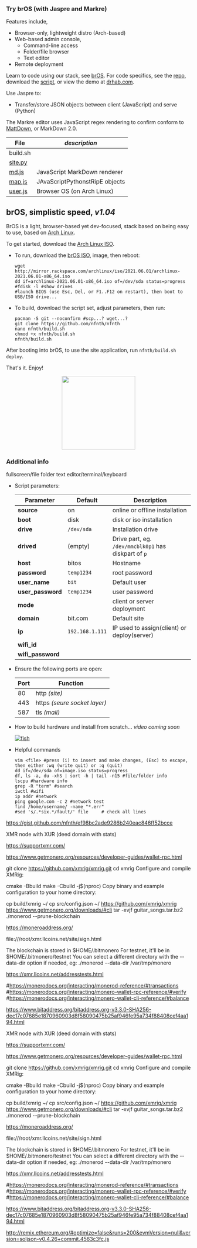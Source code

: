 
### Try brOS (with Jaspre and Markre)

Features include,

- Browser-only, lightweight distro (Arch-based)
- Web-based admin console, 
    - Command-line access
    - Folder/file browser
    - Text editor
- Remote deployment

Learn to code using our stack, see [brOS](https://github.com/nfnth/nfnth/wiki/Bit-OS). For code specifics, see the [repo](), download the [script](https://gist.github.com/nfnth/ef98bc2ade9286b240eac846ff52bcce), or view the demo at [drhab.com](https://drhab.com).

Use Jaspre to:

- Transfer/store JSON objects between client (JavaScript) and serve (Python)

The Markre editor uses JavaScript regex rendering to confirm conform to [MattDown](https://github.com/nfnth/nfnth/wiki/Mattdown), or MarkDown 2.0.

|**File**|*description*|
|-|-|
|build.sh||
|[site.py]()||
|[md.js](https://github.com/nfnth/nfnth/blob/master/doc/MATTDOWN.md)|JavaScript MarkDown renderer|
|[map.js]()|JAvaScriptPythonstRipE objects|
|[user.js](https://github.com/nfnth/nfnth/blob/master/doc/BROS.md)|Browser OS (on Arch Linux)|


## brOS, simplistic speed, *v1.04*

BrOS is a light, browser-based yet dev-focused, stack based on being easy to use, based on [Arch Linux](https://archlinux.org/).

To get started, download the [Arch Linux ISO](http://mirror.rackspace.com/archlinux/iso/2021.06.01/archlinux-2021.06.01-x86_64.iso).

- To run, download the [brOS ISO](), image, then reboot:

   ```
   wget http://mirror.rackspace.com/archlinux/iso/2021.06.01/archlinux-2021.06.01-x86_64.iso
   dd if=archlinux-2021.06.01-x86_64.iso of=/dev/sda status=progress #fdisk -l #show drives
   #launch BIOS (use Esc, Del, or F1..F12 on restart), then boot to USB/ISO drive...
   ```

- To build, download the script set, adjust parameters, then run:

   ```
   pacman -S git --noconfirm #scp...? wget...?
   git clone https://github.com/nfnth/nfnth
   nano nfnth/build.sh 
   chmod +x nfnth/build.sh
   nfnth/build.sh
   ```
   
After booting into brOS, to use the site application, run `nfnth/build.sh deploy`.

That's it. Enjoy!

<p align="center"><img src="https://github.com/nfnth/res/raw/main/site/chimi_cards.png" width="200" height="200" /></p>

### Additional info

fullscreen/file folder text editor/terminal/keyboard

- Script parameters:

   |Parameter|Default|Description|
   |-|-|-|
   |**source**|on|online or offline installation|
   |**boot**|disk|disk or iso installation|
   |**drive**|`/dev/sda`|Installation drive|
   |**drived**|(empty)|Drive part, eg. `/dev/mmcblk0p1` has diskpart of `p`|
   |**host**|bitos|Hostname|
   |**password**|`temp1234`|root password|
   |**user_name**|`bit`|Default user|
   |**user_password**|`temp1234`|user password|
   |**mode**||client or server deployment|
   |**domain**|bit.com|Default site|
   |**ip**|`192.168.1.111`|IP used to assign(client) or deploy(server)|
   |**wifi_id**|||
   |**wifi_password**|||

- Ensure the following ports are open:

   |Port|Function|
   |-|-|
   |80|http *(site)*|
   |443|https *(seure socket layer)*|
   |587|tls *(mail)*|

- How to build hardware and install from scratch... *video coming soon*

   [![fish](https://img.youtube.com/vi/-xMR_x3lYAA/0.jpg)](https://www.youtube.com/watch?v=-xMR_x3lYAA)

- Helpful commands

   ```
   vim <file> #press (i) to insert and make changes, (Esc) to escape, then either :wq (write quit) or :q (quit)
   dd if=/dev/sda of=image.iso status=progress
   df, ls -a, du -xhS | sort -h | tail -n15 #file/folder info
   lscpu #hardware info
   grep -R "term" #search
   iwctl #wifi
   ip addr #network
   ping google.com -c 2 #network test
   find /home/username/ -name "*.err"
   #sed 's/.*six.*/fault/' file     # check all lines
   ```
   
https://gist.github.com/nfnth/ef98bc2ade9286b240eac846ff52bcce

XMR node with XUR (deed domain with stats)

https://supportxmr.com/

https://www.getmonero.org/resources/developer-guides/wallet-rpc.html

git clone https://github.com/xmrig/xmrig.git
cd xmrig
Configure and compile XMRig:

cmake -Bbuild
make -Cbuild -j$(nproc)
Copy binary and example configuration to your home directory:

cp build/xmrig ~/
cp src/config.json ~/
https://github.com/xmrig/xmrig
https://www.getmonero.org/downloads/#cli
tar -xvjf guitar_songs.tar.bz2
./monerod --prune-blockchain

https://moneroaddress.org/

file:///root/xmr.llcoins.net/site/sign.html

The blockchain is stored in $HOME/.bitmonero
For testnet, it'll be in $HOME/.bitmonero/testnet
You can select a different directory with the --data-dir option if needed, eg:
./monerod --data-dir /var/tmp/monero

https://xmr.llcoins.net/addresstests.html

#https://monerodocs.org/interacting/monerod-reference/#transactions
#https://monerodocs.org/interacting/monero-wallet-rpc-reference/#verify
#https://monerodocs.org/interacting/monero-wallet-cli-reference/#balance

 https://www.bitaddress.org/bitaddress.org-v3.3.0-SHA256-dec17c07685e1870960903d8f58090475b25af946fe95a734f88408cef4aa194.html
 
 XMR node with XUR (deed domain with stats)

https://supportxmr.com/

https://www.getmonero.org/resources/developer-guides/wallet-rpc.html

git clone https://github.com/xmrig/xmrig.git
cd xmrig
Configure and compile XMRig:

cmake -Bbuild
make -Cbuild -j$(nproc)
Copy binary and example configuration to your home directory:

cp build/xmrig ~/
cp src/config.json ~/
https://github.com/xmrig/xmrig
https://www.getmonero.org/downloads/#cli
tar -xvjf guitar_songs.tar.bz2
./monerod --prune-blockchain

https://moneroaddress.org/

file:///root/xmr.llcoins.net/site/sign.html

The blockchain is stored in $HOME/.bitmonero
For testnet, it'll be in $HOME/.bitmonero/testnet
You can select a different directory with the --data-dir option if needed, eg:
./monerod --data-dir /var/tmp/monero

https://xmr.llcoins.net/addresstests.html

#https://monerodocs.org/interacting/monerod-reference/#transactions
#https://monerodocs.org/interacting/monero-wallet-rpc-reference/#verify
#https://monerodocs.org/interacting/monero-wallet-cli-reference/#balance

 https://www.bitaddress.org/bitaddress.org-v3.3.0-SHA256-dec17c07685e1870960903d8f58090475b25af946fe95a734f88408cef4aa194.html
				
http://remix.ethereum.org/#optimize=false&runs=200&evmVersion=null&version=soljson-v0.4.26+commit.4563c3fc.js
